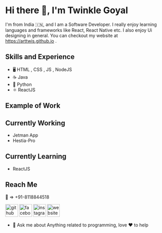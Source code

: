 <!---![Design and Development](https://github.com/ArtTwis/ArtTwis/blob/main/githubProfileBanner.jpg)--->

# Hi there 👋, I'm Twinkle Goyal
I'm from India 🇮🇳, and I am a Software Developer. I really enjoy learning languages and frameworks like React, React Native etc. I also enjoy Ui designing in general. You can checkout my website at https://arttwis.github.io .

## Skills and Experience
* 🖥 HTML , CSS , JS , NodeJS
* ☕️ Java
* 🐍 Python
* ⚛️ ReactJS

## Example of Work
<!---<img src="" width="256" />--->

## Currently Working
* Jetman App
* Hestia-Pro

## Currently Learning
* ReactJS  

## Reach Me
📱 => +91-8118844518 

[<img src='https://cdn.jsdelivr.net/npm/simple-icons@3.0.1/icons/github.svg' alt='github' height='40'>](https://github.com/arttwis) [<img src='https://cdn.jsdelivr.net/npm/simple-icons@3.0.1/icons/facebook.svg' alt='facebook' height='40'>](https://www.facebook.com/arttwis.pankaj) [<img src='https://cdn.jsdelivr.net/npm/simple-icons@3.0.1/icons/instagram.svg' alt='instagram' height='40'>](https://www.instagram.com/art_twis_twinkle/) [<img src='https://cdn.jsdelivr.net/npm/simple-icons@3.0.1/icons/icloud.svg' alt='website' height='40'>](https://arttwis.github.io)

- 💬 Ask me about Anything related to programming, love ♥️ to help
